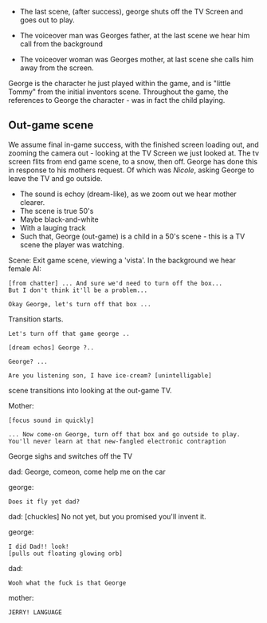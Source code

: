 
+ The last scene, (after success), george shuts off the TV Screen and goes out to play.

+ The voiceover man was Georges father, at the last scene we hear him call from the background
+ The voiceover woman was Georges mother, at last scene she calls him away from the screen.


George is the character he just played within the game, and is "little Tommy" from the initial inventors scene. Throughout the game, the references to George the character - was in fact the child playing.


## Out-game scene

We assume final in-game success, with the finished screen loading out, and zooming the camera out - looking at the TV Screen we just looked at. The tv screen flits from end game scene, to a snow, then off. George has done this in response to his mothers request. Of which was _Nicole_, asking George to leave the TV and go outside.


+ The sound is echoy (dream-like), as we zoom out we hear mother clearer.
+ The scene is true 50's
+ Maybe black-and-white
+ With a lauging track
+ Such that, George (out-game) is a child in a 50's scene - this is a TV scene the player was watching.


Scene: Exit game scene, viewing a 'vista'. In the background we hear female AI:

    [from chatter] ... And sure we'd need to turn off the box...
    But I don't think it'll be a problem...

    Okay George, let's turn off that box ...

Transition starts.

    Let's turn off that game george ..

    [dream echos] George ?..

    George? ...

    Are you listening son, I have ice-cream? [unintelligable]

scene transitions into looking at the out-game TV.

Mother:

    [focus sound in quickly]

    ... Now come-on George, turn off that box and go outside to play. You'll never learn at that new-fangled electronic contraption

George sighs and switches off the TV

dad:
    George, comeon, come help me on the car

george:

    Does it fly yet dad?

dad:
    [chuckles] No not yet, but you promised you'll invent it.

george:

    I did Dad!! look!
    [pulls out floating glowing orb]

dad:

    Wooh what the fuck is that George

mother:

    JERRY! LANGUAGE


